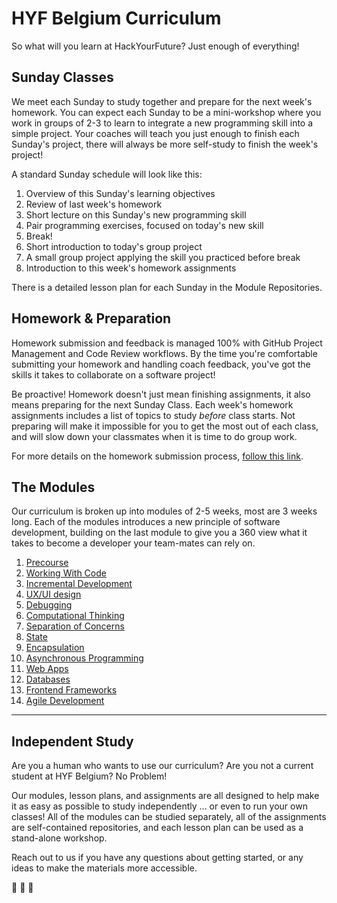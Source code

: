 # HYF Belgium Curriculum

So what will you learn at HackYourFuture?  Just enough of everything!

## Sunday Classes

We meet each Sunday to study together and prepare for the next week's homework.  You can expect each Sunday to be a mini-workshop where you work in groups of 2-3 to learn to integrate a new programming skill into a simple project. Your coaches will teach you just enough to finish each Sunday's project, there will always be more self-study to finish the week's project!

A standard Sunday schedule will look like this:

1. Overview of this Sunday's learning objectives
1. Review of last week's homework
1. Short lecture on this Sunday's new programming skill
1. Pair programming exercises, focused on today's new skill
1. Break!
1. Short introduction to today's group project
1. A small group project applying the skill you practiced before break
1. Introduction to this week's homework assignments

There is a detailed lesson plan for each Sunday in the Module Repositories.

## Homework & Preparation

Homework submission and feedback is managed 100% with GitHub Project Management and Code Review workflows.  By the time you're comfortable submitting your homework and handling coach feedback, you've got the skills it takes to collaborate on a software project!

Be proactive!  Homework doesn't just mean finishing assignments, it also means preparing for the next Sunday Class.  Each week's homework assignments includes a list of topics to study _before_ class starts.  Not preparing will make it impossible for you to get the most out of each class, and will slow down your classmates when it is time to do group work.

For more details on the homework submission process, [follow this link](./students/homework-submission).

## The Modules

Our curriculum is broken up into modules of 2-5 weeks, most are 3 weeks long.  Each of the modules introduces a new principle of software development, building on the last module to give you a 360 view what it takes to become a developer your team-mates can rely on.

1. [Precourse](./precourse.md)
1. [Working With Code](./working-with-code.md)
1. [Incremental Development](./incremental-development.md)
1. [UX/UI design](./UX-UI-design.md)
1. [Debugging](./debugging.md)
1. [Computational Thinking](./computational-thinking.md)
1. [Separation of Concerns](./separation-of-concerns.md)
1. [State](./state.md)
1. [Encapsulation](./encapsulation.md)
1. [Asynchronous Programming](./asynchronous-programming.md)
1. [Web Apps](./web-apps.md)
1. [Databases](./databases.md)
1. [Frontend Frameworks](./frontend-frameworks.md)
1. [Agile Development](./agile-development.md)

---

## Independent Study

Are you a human who wants to use our curriculum?  Are you not a current student at HYF Belgium?  No Problem!

Our modules, lesson plans, and assignments are all designed to help make it as easy as possible to study independently ... or even to run your own classes!  All of the modules can be studied separately, all of the assignments are self-contained repositories, and each lesson plan can be used as a stand-alone workshop.

Reach out to us if you have any questions about getting started, or any ideas to make the materials more accessible.

:egg: :hatching_chick: :hatched_chick:
